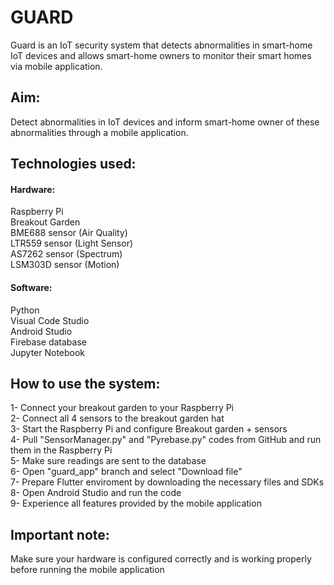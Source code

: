 # GUARD  <br />

Guard is an IoT security system that detects abnormalities in smart-home IoT devices and allows smart-home owners to monitor their smart homes via mobile application. <br />

## Aim:<br />

Detect abnormalities in IoT devices and inform smart-home owner of these abnormalities through a mobile application.<br />

## Technologies used: <br />

#### Hardware:<br />
Raspberry Pi<br />
Breakout Garden<br />
BME688 sensor (Air Quality)<br />
LTR559 sensor (Light Sensor)<br />
AS7262 sensor (Spectrum)<br />
LSM303D sensor (Motion)<br />

#### Software:<br />
Python<br />
Visual Code Studio<br />
Android Studio<br />
Firebase database<br />
Jupyter Notebook<br />

## How to use the system:  <br />
1- Connect your breakout garden to your Raspberry Pi<br />
2- Connect all 4 sensors to the breakout garden hat<br />
3- Start the Raspberry Pi and configure Breakout garden + sensors<br />
4- Pull "SensorManager.py" and "Pyrebase.py" codes from GitHub and run them in the Raspberry Pi<br />
5- Make sure readings are sent to the database<br />
6- Open "guard_app" branch and select "Download file"<br />
7- Prepare Flutter enviroment by downloading the necessary files and SDKs<br />
8- Open Android Studio and run the code<br />
9- Experience all features provided by the mobile application<br />

## Important note:  <br />
Make sure your hardware is configured correctly and is working properly before running the mobile application

